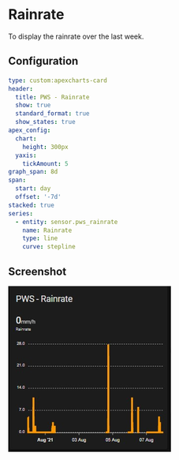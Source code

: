 # Rainrate
To display the rainrate over the last week.

## Configuration
```yaml
type: custom:apexcharts-card
header:
  title: PWS - Rainrate
  show: true
  standard_format: true
  show_states: true
apex_config:
  chart:
    height: 300px
  yaxis:
    tickAmount: 5
graph_span: 8d
span:
  start: day
  offset: '-7d'
stacked: true
series:
  - entity: sensor.pws_rainrate
    name: Rainrate
    type: line
    curve: stepline
```

## Screenshot
![Screenshot](images/rainrate.jpg)
